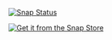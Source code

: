 [![Snap Status](https://build.snapcraft.io/badge/pecherskiy-v/polystyrol-auto.svg)](https://build.snapcraft.io/user/pecherskiy-v/polystyrol-auto)

[![Get it from the Snap Store](https://snapcraft.io/static/images/badges/en/snap-store-black.svg)](https://snapcraft.io/polystyrol-auto)